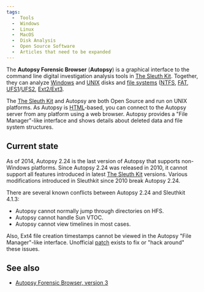```yaml
---
tags:
  -  Tools
  -  Windows
  -  Linux
  -  MacOS
  -  Disk Analysis
  -  Open Source Software
  -  Articles that need to be expanded
---
```

The **Autopsy Forensic Browser** (**Autopsy**) is a graphical interface
to the command line digital investigation analysis tools in [The Sleuth
Kit](the_sleuth_kit.md). Together, they can analyze
[Windows](windows.md) and [UNIX](unix.md) disks and
[file systems](file_systems.md) ([NTFS](ntfs.md),
[FAT](fat.md), [UFS1](ufs1.md)/[UFS2](ufs2.md),
[Ext2/Ext3](extended_file_system_(ext).md).

The [The Sleuth Kit](the_sleuth_kit.md) and Autopsy are both Open Source
and run on UNIX platforms. As Autopsy is [HTML](html.md)-based,
you can connect to the Autopsy server from any platform using a web
browser. Autopsy provides a "File Manager"-like interface and shows
details about deleted data and file system structures.

## Current state

As of 2014, Autopsy 2.24 is the last version of Autopsy that supports
non-Windows platforms. Since Autopsy 2.24 was released in 2010, it
cannot support all features introduced in latest
[The Sleuth Kit](the_sleuth_kit.md) versions. Various modifications
introduced in Sleuthkit since 2010 break Autopsy 2.24.

There are several known conflicts between Autopsy 2.24 and Sleuthkit
4.1.3:

- Autopsy cannot normally jump through directories on HFS.
- Autopsy cannot handle Sun VTOC.
- Autopsy cannot view timelines in most cases.

Also, Ext4 file creation timestamps cannot be viewed in the Autopsy
"File Manager"-like interface. Unofficial
[patch](https://github.com/msuhanov/autopsy-2.24-patch/blob/master/autopsy-2.24-1.patch)
exists to fix or "hack around" these issues.

## See also

* [Autopsy Forensic Browser, version 3](autopsy_forensic_browser.md)
